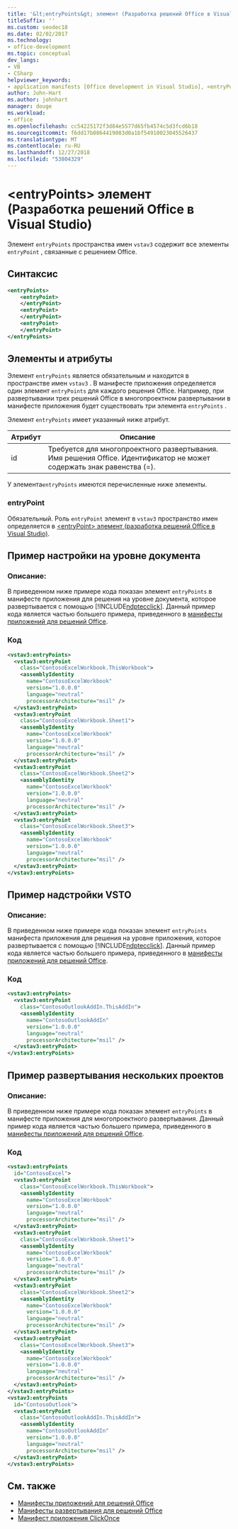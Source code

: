 ```yaml
---
title: '&lt;entryPoints&gt; элемент (Разработка решений Office в Visual Studio)'
titleSuffix: ''
ms.custom: seodec18
ms.date: 02/02/2017
ms.technology:
- office-development
ms.topic: conceptual
dev_langs:
- VB
- CSharp
helpviewer_keywords:
- application manifests [Office development in Visual Studio], <entryPoints> element
author: John-Hart
ms.author: johnhart
manager: douge
ms.workload:
- office
ms.openlocfilehash: cc54225172f3d84e5577d65fb4574c5d3fcd6b18
ms.sourcegitcommit: f6dd17b0864419083d0a1bf54910023045526437
ms.translationtype: MT
ms.contentlocale: ru-RU
ms.lasthandoff: 12/27/2018
ms.locfileid: "53804329"
---
```

# <a name="ltentrypointsgt-element-office-development-in-visual-studio"></a>&lt;entryPoints&gt; элемент (Разработка решений Office в Visual Studio)
  Элемент `entryPoints` пространства имен `vstav3` содержит все элементы `entryPoint` , связанные с решением Office.

## <a name="syntax"></a>Синтаксис

```xml
<entryPoints>
    <entryPoint>
    </entryPoint>
    <entryPoint>
    </entryPoint>
    <entryPoint>
    </entryPoint>
</entryPoints>
```

## <a name="elements-and-attributes"></a>Элементы и атрибуты
 Элемент `entryPoints` является обязательным и находится в пространстве имен `vstav3` . В манифесте приложения определяется один элемент `entryPoints` для каждого решения Office. Например, при развертывании трех решений Office в многопроектном развертывании в манифесте приложения будет существовать три элемента `entryPoints` .

 Элемент `entryPoints` имеет указанный ниже атрибут.

|Атрибут|Описание|
|---------------|-----------------|
|id|Требуется для многопроектного развертывания. Имя решения Office. Идентификатор не может содержать знак равенства (=).|

 У элемента`entryPoints` имеются перечисленные ниже элементы.

### <a name="entrypoint"></a>entryPoint
 Обязательный. Роль `entryPoint` элемент в `vstav3` пространство имен определяется в [ &#60;entryPoint&#62; элемент &#40;разработка решений Office в Visual Studio&#41;](../vsto/entrypoint-element-office-development-in-visual-studio.md).

## <a name="document-level-customization-example"></a>Пример настройки на уровне документа

### <a name="description"></a>Описание:
 В приведенном ниже примере кода показан элемент `entryPoints` в манифесте приложения для решения на уровне документа, которое развертывается с помощью [!INCLUDE[ndptecclick](../vsto/includes/ndptecclick-md.md)]. Данный пример кода является частью большего примера, приведенного в [манифесты приложений для решений Office](../vsto/application-manifests-for-office-solutions.md).

### <a name="code"></a>Код

```xml
<vstav3:entryPoints>
  <vstav3:entryPoint
    class="ContosoExcelWorkbook.ThisWorkbook">
    <assemblyIdentity
      name="ContosoExcelWorkbook"
      version="1.0.0.0"
      language="neutral"
      processorArchitecture="msil" />
  </vstav3:entryPoint>
  <vstav3:entryPoint
    class="ContosoExcelWorkbook.Sheet1">
    <assemblyIdentity
      name="ContosoExcelWorkbook"
      version="1.0.0.0"
      language="neutral"
      processorArchitecture="msil" />
  </vstav3:entryPoint>
  <vstav3:entryPoint
    class="ContosoExcelWorkbook.Sheet2">
    <assemblyIdentity
      name="ContosoExcelWorkbook"
      version="1.0.0.0"
      language="neutral"
      processorArchitecture="msil" />
  </vstav3:entryPoint>
  <vstav3:entryPoint
    class="ContosoExcelWorkbook.Sheet3">
    <assemblyIdentity
      name="ContosoExcelWorkbook"
      version="1.0.0.0"
      language="neutral"
      processorArchitecture="msil" />
  </vstav3:entryPoint>
</vstav3:entryPoints>
```

## <a name="vsto-add-in-example"></a>Пример надстройки VSTO

### <a name="description"></a>Описание:
 В приведенном ниже примере кода показан элемент `entryPoints` манифеста приложения для решения на уровне приложения, которое развертывается с помощью [!INCLUDE[ndptecclick](../vsto/includes/ndptecclick-md.md)]. Данный пример кода является частью большего примера, приведенного в [манифесты приложений для решений Office](../vsto/application-manifests-for-office-solutions.md).

### <a name="code"></a>Код

```xml
<vstav3:entryPoints>
  <vstav3:entryPoint
    class="ContosoOutlookAddIn.ThisAddIn">
    <assemblyIdentity
      name="ContosoOutlookAddIn"
      version="1.0.0.0"
      language="neutral"
      processorArchitecture="msil" />
  </vstav3:entryPoint>
</vstav3:entryPoints>
```

## <a name="multi-project-deployment-example"></a>Пример развертывания нескольких проектов

### <a name="description"></a>Описание:
 В приведенном ниже примере кода показан элемент `entryPoints` в манифесте приложения для многопроектного развертывания. Данный пример кода является частью большего примера, приведенного в [манифесты приложений для решений Office](../vsto/application-manifests-for-office-solutions.md).

### <a name="code"></a>Код

```xml
<vstav3:entryPoints
  id="ContosoExcel">
  <vstav3:entryPoint
    class="ContosoExcelWorkbook.ThisWorkbook">
    <assemblyIdentity
      name="ContosoExcelWorkbook"
      version="1.0.0.0"
      language="neutral"
      processorArchitecture="msil" />
  </vstav3:entryPoint>
  <vstav3:entryPoint
    class="ContosoExcelWorkbook.Sheet1">
    <assemblyIdentity
      name="ContosoExcelWorkbook"
      version="1.0.0.0"
      language="neutral"
      processorArchitecture="msil" />
  </vstav3:entryPoint>
  <vstav3:entryPoint
    class="ContosoExcelWorkbook.Sheet2">
    <assemblyIdentity
      name="ContosoExcelWorkbook"
      version="1.0.0.0"
      language="neutral"
      processorArchitecture="msil" />
  </vstav3:entryPoint>
  <vstav3:entryPoint
    class="ContosoExcelWorkbook.Sheet3">
    <assemblyIdentity
      name="ContosoExcelWorkbook"
      version="1.0.0.0"
      language="neutral"
      processorArchitecture="msil" />
  </vstav3:entryPoint>
</vstav3:entryPoints>
<vstav3:entryPoints
  id="ContosoOutlook">
  <vstav3:entryPoint
    class="ContosoOutlookAddIn.ThisAddIn">
    <assemblyIdentity
      name="ContosoOutlookAddIn"
      version="1.0.0.0"
      language="neutral"
      processorArchitecture="msil" />
  </vstav3:entryPoint>
</vstav3:entryPoints>
```

## <a name="see-also"></a>См. также

- [Манифесты приложений для решений Office](../vsto/application-manifests-for-office-solutions.md)
- [Манифесты развертывания для решений Office](../vsto/deployment-manifests-for-office-solutions.md)
- [Манифест приложения ClickOnce](../deployment/clickonce-application-manifest.md)